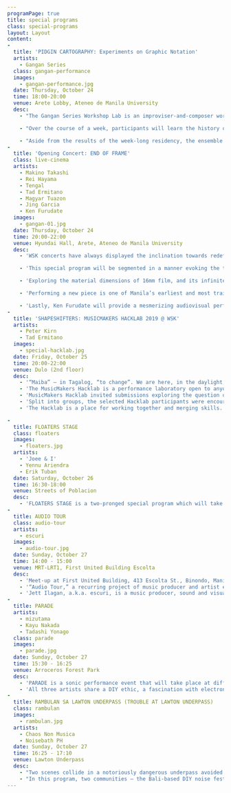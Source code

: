 ```yaml
---
programPage: true
title: special programs
class: special-programs
layout: Layout
content:
-
  title: 'PIDGIN CARTOGRAPHY: Experiments on Graphic Notation'
  artists:
    - Gangan Series
  class: gangan-performance
  images:
    - gangan-performance.jpg
  date: Thursday, October 24
  time: 18:00-20:00
  venue: Arete Lobby, Ateneo de Manila University
  desc:
    - "The Gangan Series Workshop Lab is an improviser-and-composer workshop which explores the potential of graphic scores and playing in medium-to-large ensembles. Graphic scores’ emphasis on alternative procedures allows more flexibility and possibilities yet retains or reconfigures certain compositional devices."

    - "Over the course of a week, participants will learn the history of graphic notation and undergo various exercises that will aid them in developing their own compositional strategies and notational systems which will culminate in a collaboratively-composed graphic score to be performed at PIDGIN CARTOGRAPHY: Experiments on Graphic Notation by selected festival musicians."

    - "Aside from the results of the week-long residency, the ensemble will perform two other scores: Tad Ermitaño’s “Malaganito 1.0” — a video score that only partially specifies and loosely suggests moods and rhythms — and another from Ignaz Schick, a Berlin-based experimental musician who specializes in free jazz and improvisation."
-
  title: 'Opening Concert: END OF FRAME'
  class: live-cinema
  artists:
    - Makino Takashi
    - Rei Hayama
    - Tengal
    - Tad Ermitano
    - Magyar Tuazon
    - Jing Garcia
    - Ken Furudate
  images:
    - gangan-01.jpg
  date: Thursday, October 24
  time: 20:00-22:00
  venue: Hyundai Hall, Arete, Ateneo de Manila University
  desc:
    - 'WSK concerts have always displayed the inclination towards redefining the limits of audiovisual performance. Synthesizing the visual with the sonic to form synesthetic displays, WSK events draw not only from live and expanded cinematic tradition but rather from a long lineage of photographic, performative, and experiential forms including the camera obscura, the panorama and diorama, the magic lantern, the color organ, liquid light shows and other theatrical formats.'

    - 'This special program will be segmented in a manner evoking the transformation of the moving image:'

    - 'Exploring the material dimensions of 16mm film, and its infinite possibilities, Makino Takashi and Rei Hayama will present the collaborative result of a recently-concluded experimental film workshop they conducted. In collaboration with WSK founder Tengal, live improvisational music and performances will augment and interact with the projected filmic output producing a highly sensorial event featuring the interplay of light, motion, bodies, and electronics.'

    - 'Performing a new piece is one of Manila’s earliest and most trailblazing experimental media art groups: The Children of Cathode Ray. Established in 1989, three of the group’s original core members — Tad Ermitaño, Magyar Tuazon, and Jing Garcia — will work with an arsenal of obsolete technology. A Cathode Ray piece might have radios and 4-second cassette-tape loops feeding into a mix filled with drums and electronic percussion, effected guitars, synthesized pads, vintage gears and passionate raving in an invented language, which would in turn be augmented visually by video feedback, projections of exposed Super-8 abraded with a variety of kitchen implements, or VHS spliced on a pair of consumer VCRs. The Children of Cathode Ray created the sound of the future, yesterday.'

    - 'Lastly, Ken Furudate will provide a mesmerizing audiovisual performance wholly generated through digital means. Deeply influenced by minimalist aesthetics, Furudate concentrates on the simplest elements such as sine waves, pulses, dots, lines, and loop functions, and scales them up to states of overwhelming complexity, at times featuring smooth and transfixing moiré-fringed vortices and subtly-oscillating washes of spectral noise.'
-
  title: 'SHAPESHIFTERS: MUSICMAKERS HACKLAB 2019 @ WSK'
  artists:
    - Peter Kirn
    - Tad Ermitano
  images:
    - special-hacklab.jpg
  date: Friday, October 25
  time: 20:00-22:00
  venue: Dulo (2nd floor)
  desc:
    - '“Maiba” – in Tagalog, “to change”. We are here, in the daylight, in ordinary reality. Often, to say or do something with power, we have this idea that breaking on through to the other side (to quote Jim Morrison) requires that we transform ourselves. With sound. With light, with objects, with costumes, with ritual, with words. To get across, we have to break — and break with — the daylight world of appearances. -Tad Ermitaño'
    - 'The MusicMakers Hacklab is a performance laboratory open to anyone interested in attempting together what is inconceivable alone and aims to invent tools and strategies for improvised play. By encouraging new collaborative performances which explore music as a speculative medium for sustainability, wherein artists work together to generate rather than compete for resources, to propagate rather than consume, the MusicMakers Hacklab seeks to provide a platform for inspiration and knowledge exchange, allowing practitioners from a range of disciplines to create and play, and to find new ways of exploring the current and future potentials that lie in interfacing music with technology and other fields of practice.'
    - 'MusicMakers Hacklab invited submissions exploring the question of how performance practice and invention can change the performer, how its transformative potential can make the performer visible or entirely invisible, and how collaborations can remake each other’s roles.'
    - 'Split into groups, the selected Hacklab participants were encouraged to collaboratively develop ideas over the course of a week, allowing participants to fully utilize one’s unique skill set while learning from each other and adapting to a joint workflow. In this program, the resulting projects will be presented in front of a live audience. These might be high tech or low tech, speculative or punk, involving projection, puppetry, prosthetics, and makeup, in instruments that reshape our bodies and voices, or in the metamorphic power of sound itself. '
    - 'The Hacklab is a place for working together and merging skills. It is not a workshop but an open laboratory where anyone can freely experiment and participate in collective learning.'

-
  title: FLOATERS STAGE
  class: floaters
  images:
    - floaters.jpg
  artists:
    - 'Joee & I'
    - Yennu Ariendra
    - Erik Tuban
  date: Saturday, October 26
  time: 16:30-18:00
  venue: Streets of Poblacion
  desc:
    - 'FLOATERS STAGE is a two-pronged special program which will take place along the streets and in the open public spaces of Poblacion, Makati. Featuring two unorthodox pairings, this program will start with a street performance from avant-pop electronica solo project Joee & I along with the Poblacion Marching Band. This parade will lead to a secret final stage where musician Yennu Ariendra and producer-publisher Erik Tuban will jointly perform the results of their brief studio collaboration conceptually and sonically hinged on vernacular musical genres prevalent in their respective areas of residence: dangdut koplo and budots.'
-
  title: AUDIO TOUR
  class: audio-tour
  artists:
    - escuri
  images:
    - audio-tour.jpg
  date: Sunday, October 27
  time: 14:00 - 15:00
  venue: MRT-LRT1, First United Building Escolta
  desc:
    - 'Meet-up at First United Building, 413 Escolta St., Binondo, Manila'
    - '“Audio Tour,” a recurring project of music producer and artist escuri, is a soundwalk activity which encourages active listening among participants as they wander around specific locations as an alternative way of perceiving and relating to one’s environment. This iteration invites the audience to stroll through the historic street of Escolta in Manila. Designed to encourage an awareness of the omnipresence of sound, this program treats spaces as living organisms, each possessing their own unique character, communicating its stories through sound.'
    - 'Jett Ilagan, a.k.a. escuri, is a music producer, sound and visual artist from Laguna, Philippines. His audio works explore sound and particularly the idea of “cultural soundscapes” through various methods such as field recordings and personal encounters with the subject environment and its locals.'
-
  title: PARADE
  artists:
    - mizutama
    - Kayu Nakada
    - Tadashi Yonago
  class: parade
  images:
    - parade.jpg
  date: Sunday, October 27
  time: 15:30 - 16:25
  venue: Arroceros Forest Park
  desc:
    - 'PARADE is a sonic performance event that will take place at different parts of the Arroceros Forest Park. Three artists — mizutama, Kayu Nakada, and Tadashi Yonago — will invite local musicians to participate in a performance which will be broadcasted via FM transmitters. By distributing radios to the audience and encouraging them to manipulate the device in any way they see fit, the artists aim to reaffirm the idea of listening as an active process, thereby establishing the audience as equal collaborators in this aural gestalt.'
    - 'All three artists share a DIY ethic, a fascination with electronics and aleatoric processes, and a tendency to find beauty in everyday life. These sensibilities are evident in this program which aims to activate the site as a sanctuary for ludic interactions.'
-
  title: RAMBULAN SA LAWTON UNDERPASS (TROUBLE AT LAWTON UNDERPASS)
  class: rambulan
  images:
    - rambulan.jpg
  artists:
    - Chaos Non Musica
    - Noisebath PH
  date: Sunday, October 27
  time: 16:25 - 17:10
  venue: Lawton Underpass
  desc:
    - "Two scenes collide in a notoriously dangerous underpass avoided by most pedestrians who would rather play real-life Frogger than risk getting mugged at knifepoint. Newly renovated, with its grime-caked tiled surfaces haphazardly scrubbed and its inhabitants evicted and dehumanized, the underpass is slowly regaining the trust of the commuters it terrified in the past."
    - "In this program, two communities — the Bali-based DIY noise festival Chaos Non Musica and Manila-based experimental collective Noisebath PH — square off to once again disrupt the area’s foot traffic and jolt passersby out of their 9-to-5 stupor with their careful selection of guttural growls and banshee screams, skull-drilling skronks and grating waves of static."
---
```

